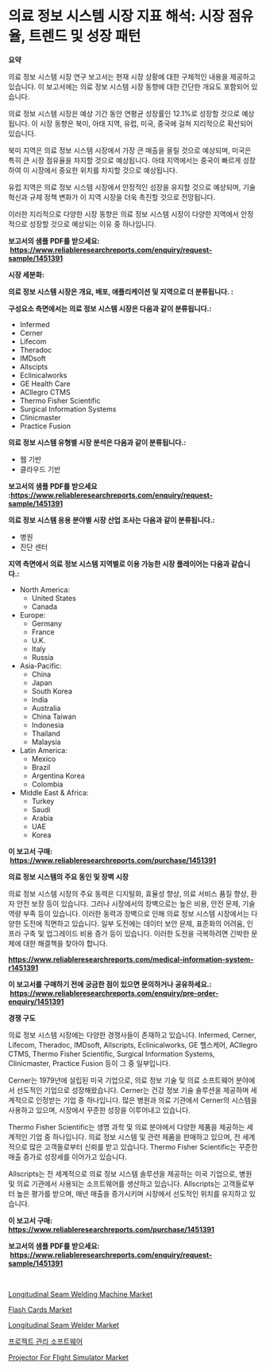 <p><h1>의료 정보 시스템 시장 지표 해석: 시장 점유율, 트렌드 및 성장 패턴</h1></p><p><strong>요약</strong></p>
<p><p>의료 정보 시스템 시장 연구 보고서는 현재 시장 상황에 대한 구체적인 내용을 제공하고 있습니다. 이 보고서에는 의료 정보 시스템 시장 동향에 대한 간단한 개요도 포함되어 있습니다. </p><p>의료 정보 시스템 시장은 예상 기간 동안 연평균 성장률인 12.1%로 성장할 것으로 예상됩니다. 이 시장 동향은 북미, 아태 지역, 유럽, 미국, 중국에 걸쳐 지리적으로 확산되어 있습니다. </p><p>북미 지역은 의료 정보 시스템 시장에서 가장 큰 매출을 올릴 것으로 예상되며, 미국은 특히 큰 시장 점유율을 차지할 것으로 예상됩니다. 아태 지역에서는 중국이 빠르게 성장하여 이 시장에서 중요한 위치를 차지할 것으로 예상됩니다. </p><p>유럽 지역은 의료 정보 시스템 시장에서 안정적인 성장을 유지할 것으로 예상되며, 기술 혁신과 규제 정책 변화가 이 지역 시장을 더욱 촉진할 것으로 전망됩니다. </p><p>이러한 지리적으로 다양한 시장 동향은 의료 정보 시스템 시장이 다양한 지역에서 안정적으로 성장할 것으로 예상되는 이유 중 하나입니다.</p></p>
<p><strong>보고서의 샘플 PDF를 받으세요: &nbsp;<a href="https://www.reliableresearchreports.com/enquiry/request-sample/1451391">https://www.reliableresearchreports.com/enquiry/request-sample/1451391</a></strong></p>
<p><strong>시장 세분화:</strong></p>
<p><strong> 의료 정보 시스템 시장은 개요, 배포, 애플리케이션 및 지역으로 더 분류됩니다. :</strong></p>
<p><strong>구성요소 측면에서는 의료 정보 시스템 시장은 다음과 같이 분류됩니다.:</strong></p>
<p><ul><li>Infermed</li><li>Cerner</li><li>Lifecom</li><li>Theradoc</li><li>IMDsoft</li><li>Allscipts</li><li>Eclinicalworks</li><li>GE Health Care</li><li>ACllegro CTMS</li><li>Thermo Fisher Scientific</li><li>Surgical Information Systems</li><li>Clinicmaster</li><li>Practice Fusion</li></ul></p>
<p><strong> 의료 정보 시스템 유형별 시장 분석은 다음과 같이 분류됩니다.:</strong></p>
<p><ul><li>웹 기반</li><li>클라우드 기반</li></ul></p>
<p><strong>보고서의 샘플 PDF를 받으세요 :<a href="https://www.reliableresearchreports.com/enquiry/request-sample/1451391">https://www.reliableresearchreports.com/enquiry/request-sample/1451391</a></strong></p>
<p><strong> 의료 정보 시스템 응용 분야별 시장 산업 조사는 다음과 같이 분류됩니다.:</strong></p>
<p><ul><li>병원</li><li>진단 센터</li></ul></p>
<p><strong>지역 측면에서 의료 정보 시스템 지역별로 이용 가능한 시장 플레이어는 다음과 같습니다.:</strong></p>
<p><ul>
    <li>
        North America:
        <ul>
            <li>United States</li>
            <li>Canada</li>
        </ul>
    </li>
    <li>
        Europe:
        <ul>
            <li>Germany</li>
            <li>France</li>
            <li>U.K.</li>
            <li>Italy</li>
            <li>Russia</li>
        </ul>
    </li>
    <li>
        Asia-Pacific:
        <ul>
            <li>China</li>
            <li>Japan</li>
            <li>South Korea</li>
            <li>India</li>
            <li>Australia</li>
            <li>China Taiwan</li>
            <li>Indonesia</li>
            <li>Thailand</li>
            <li>Malaysia</li>
        </ul>
    </li>
    <li>
        Latin America:
        <ul>
            <li>Mexico</li>
            <li>Brazil</li>
            <li>Argentina Korea</li>
            <li>Colombia</li>
        </ul>
    </li>
    <li>
        Middle East & Africa:
        <ul>
            <li>Turkey</li>
            <li>Saudi</li>
            <li>Arabia</li>
            <li>UAE</li>
            <li>Korea</li>
        </ul>
    </li>
    </ul></p>
<p><strong>이 보고서 구매: &nbsp;<a href="https://www.reliableresearchreports.com/purchase/1451391">https://www.reliableresearchreports.com/purchase/1451391</a></strong></p>
<p><strong>의료 정보 시스템의 주요 동인 및 장벽 시장</strong></p>
<p><p>의료 정보 시스템 시장의 주요 동력은 디지털화, 효율성 향상, 의료 서비스 품질 향상, 환자 안전 보장 등이 있습니다. 그러나 시장에서의 장벽으로는 높은 비용, 안전 문제, 기술 역량 부족 등이 있습니다. 이러한 동력과 장벽으로 인해 의료 정보 시스템 시장에서는 다양한 도전에 직면하고 있습니다. 일부 도전에는 데이터 보안 문제, 표준화의 어려움, 인프라 구축 및 업그레이드 비용 증가 등이 있습니다. 이러한 도전을 극복하려면 긴박한 문제에 대한 해결책을 찾아야 합니다.</p></p>
<p><strong><a href="https://www.reliableresearchreports.com/medical-information-system-r1451391">https://www.reliableresearchreports.com/medical-information-system-r1451391</a></strong></p>
<p><strong>이 보고서를 구매하기 전에 궁금한 점이 있으면 문의하거나 공유하세요.: &nbsp;<a href="https://www.reliableresearchreports.com/enquiry/pre-order-enquiry/1451391">https://www.reliableresearchreports.com/enquiry/pre-order-enquiry/1451391</a></strong></p>
<p><strong>경쟁 구도</strong></p>
<p><p>의료 정보 시스템 시장에는 다양한 경쟁사들이 존재하고 있습니다. Infermed, Cerner, Lifecom, Theradoc, IMDsoft, Allscripts, Eclinicalworks, GE 헬스케어, ACllegro CTMS, Thermo Fisher Scientific, Surgical Information Systems, Clinicmaster, Practice Fusion 등이 그 중 일부입니다.</p><p>Cerner는 1979년에 설립된 미국 기업으로, 의료 정보 기술 및 의료 소프트웨어 분야에서 선도적인 기업으로 성장해왔습니다. Cerner는 건강 정보 기술 솔루션을 제공하며 세계적으로 인정받는 기업 중 하나입니다. 많은 병원과 의료 기관에서 Cerner의 시스템을 사용하고 있으며, 시장에서 꾸준한 성장을 이루어내고 있습니다.</p><p>Thermo Fisher Scientific는 생명 과학 및 의료 분야에서 다양한 제품을 제공하는 세계적인 기업 중 하나입니다. 의료 정보 시스템 및 관련 제품을 판매하고 있으며, 전 세계적으로 많은 고객들로부터 신뢰를 받고 있습니다. Thermo Fisher Scientific는 꾸준한 매출 증가로 성장세를 이어가고 있습니다.</p><p>Allscripts는 전 세계적으로 의료 정보 시스템 솔루션을 제공하는 미국 기업으로, 병원 및 의료 기관에서 사용되는 소프트웨어를 생산하고 있습니다. Allscripts는 고객들로부터 높은 평가를 받으며, 매년 매출을 증가시키며 시장에서 선도적인 위치를 유지하고 있습니다.</p></p>
<p><strong>이 보고서 구매: &nbsp; <a href="https://www.reliableresearchreports.com/purchase/1451391">https://www.reliableresearchreports.com/purchase/1451391</a></strong></p>
<p><strong>보고서의 샘플 PDF를 받으세요: &nbsp;<a href="https://www.reliableresearchreports.com/enquiry/request-sample/1451391">https://www.reliableresearchreports.com/enquiry/request-sample/1451391</a></strong><strong></strong></p>
<p>&nbsp;</p>
<p><p><a href="https://view.publitas.com/reportprime-1/longitudinal-seam-welding-machine-market-analysis-its-cagr-market-segmentation-and-global-industry-overview/">Longitudinal Seam Welding Machine Market</a></p><p><a href="https://sore-arch-6db.notion.site/Flash-Cards-Market-Share-Evolution-and-Market-Growth-Trends-2024-2031-a6a470e900ad4426a32a905f74ee639d">Flash Cards Market</a></p><p><a href="https://view.publitas.com/reportprime-1/longitudinal-seam-welder-market-competitive-analysis-market-trends-and-forecast-to-2031/">Longitudinal Seam Welder Market</a></p><p><a href="https://github.com/fredrickeglers/Market-Research-Report-List-1/blob/main/330433220888.md">프로젝트 관리 소프트웨어</a></p><p><a href="https://www.linkedin.com/pulse/projector-flight-simulator-market-size-share-amp-trends-kz9rc?trackingId=Pw1br3Al2MMkV3tPjgnqZA%3D%3D">Projector For Flight Simulator Market</a></p></p>